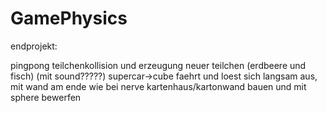 # GamePhysics

endprojekt:

pingpong
teilchenkollision und erzeugung neuer teilchen (erdbeere und fisch) (mit sound?????)
supercar->cube faehrt und loest sich langsam aus, mit wand am ende wie bei nerve 
kartenhaus/kartonwand bauen und mit sphere bewerfen
